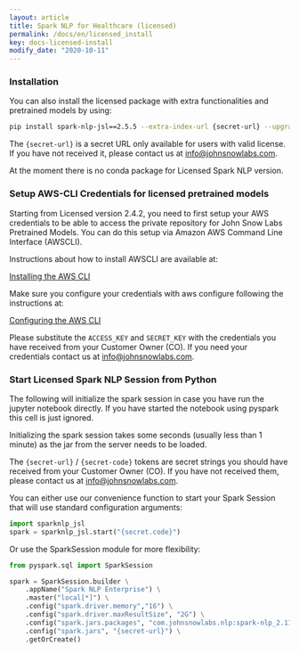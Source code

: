 ```yaml
---
layout: article
title: Spark NLP for Healthcare (licensed)
permalink: /docs/en/licensed_install
key: docs-licensed-install
modify_date: "2020-10-11"
---
```


### Installation

You can also install the licensed package with extra functionalities and
pretrained models by using:

```bash
pip install spark-nlp-jsl==2.5.5 --extra-index-url {secret-url} --upgrade
```

The `{secret-url}` is a secret URL only available for users with valid license. If you
have not received it, please contact us at <a href="mailto:info@johnsnowlabs.com">info@johnsnowlabs.com</a>.

At the moment there is no conda package for Licensed Spark NLP version.

### Setup AWS-CLI Credentials for licensed pretrained models

Starting from Licensed version 2.4.2, you need to first setup your AWS credentials 
to be able to access the private repository for John Snow Labs Pretrained Models. 
You can do this setup via Amazon AWS Command Line Interface (AWSCLI).

Instructions about how to install AWSCLI are available at:

<a href="https://docs.aws.amazon.com/cli/latest/userguide/cli-chap-install.html">Installing the AWS CLI</a>

Make sure you configure your credentials with aws configure following
the instructions at:

<a href="https://docs.aws.amazon.com/cli/latest/userguide/cli-chap-configure.html">Configuring the AWS CLI</a>

Please substitute the `ACCESS_KEY` and `SECRET_KEY` with the credentials you
have received from your Customer Owner (CO). If you need your credentials contact us at 
<a href="mailto:info@johnsnowlabs.com">info@johnsnowlabs.com</a>.

### Start Licensed Spark NLP Session from Python

The following will initialize the spark session in case you have run
the jupyter notebook directly. If you have started the notebook using
pyspark this cell is just ignored.

Initializing the spark session takes some seconds (usually less than 1
minute) as the jar from the server needs to be loaded.

The `{secret-url}` / `{secret-code}` tokens are secret 
strings you should have received from your Customer Owner (CO). If you have
not received them, please contact us at <a href="mailto:info@johnsnowlabs.com">info@johnsnowlabs.com</a>.

You can either use our convenience function to start your Spark Session that will use standard configuration arguments:

```python
import sparknlp_jsl
spark = sparknlp_jsl.start("{secret.code}")
```

Or use the SparkSession module for more flexibility:
```python
from pyspark.sql import SparkSession

spark = SparkSession.builder \
    .appName("Spark NLP Enterprise") \
    .master("local[*]") \
    .config("spark.driver.memory","16") \
    .config("spark.driver.maxResultSize", "2G") \
    .config("spark.jars.packages", "com.johnsnowlabs.nlp:spark-nlp_2.11:2.5.5") \
    .config("spark.jars", "{secret-url}") \
    .getOrCreate()
```
